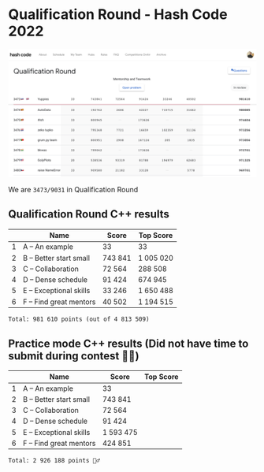 # Qualification Round - Hash Code 2022

![all](all.png "All")

We are `3473/9031` in Qualification Round

## Qualification Round C++ results

|   | Name | Score | Top Score |
| - | - | - | - |
| 1 | A – An example | 33 | 33 |
| 2 | B – Better start small | 743 841 | 1 005 020 |
| 3 | C – Collaboration | 72 564 | 288 508 |
| 4 | D – Dense schedule | 91 424 | 674 945 |
| 5 | E – Exceptional skills | 33 246 | 1 650 488 |
| 6 | F – Find great mentors | 40 502 | 1 194 515 |

    Total: 981 610 points (out of 4 813 509)

## Practice mode C++ results (Did not have time to submit during contest 🤷‍♂️)

|   | Name | Score | Top Score |
| - | - | - | - |
| 1 | A – An example | 33 |
| 2 | B – Better start small | 743 841 |
| 3 | C – Collaboration | 72 564 |
| 4 | D – Dense schedule | 91 424 |
| 5 | E – Exceptional skills | 1 593 475 |
| 6 | F – Find great mentors | 424 851 |

    Total: 2 926 188 points 🤷‍♂️

## 
